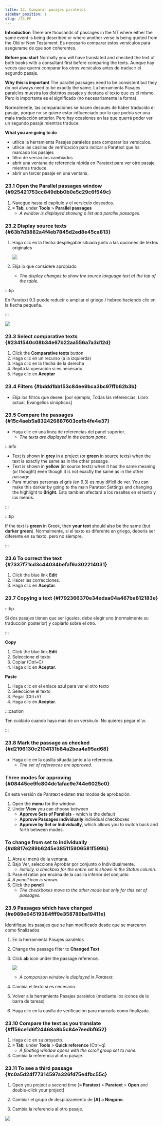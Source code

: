 ```yaml
---
title: 23. Comparar pasajes paralelos
sidebar_position: 1
slug: /23.PP
---
```


**Introduction**
There are thousands of passages in the NT where either the same event is being described or where another verse is being quoted from the Old or New Testament. Es necesario comparar estos versículos para asegurarse de que son coherentes.

**Before you start**
Normally you will have translated and checked the text of both books with a consultant first before comparing the texts. Aunque hay veces que querrá comparar los otros versículos antes de traducir el segundo pasaje.

**Why this is important**
The parallel passages need to be consistent but they do not always need to be exactly the same. La herramienta Pasajes paralelos muestra los distintos pasajes y destaca el texto que es el mismo. Pero lo importante es el significado (no necesariamente la forma).

Normalmente, las comparaciones se hacen después de haber traducido el pasaje, porque no se quiere estar influenciado por lo que podría ser una mala traducción anterior. Pero hay ocasiones en las que querrá poder ver un segundo pasaje mientras traduce.

**What you are going to do**

- utilice la herramienta Pasajes paralelos para comparar los versículos.
- utilice las casillas de verificación para indicar a Paratext que ha marcado los pasajes
- filtro de versículos cambiados
- abrir una ventana de referencia rápida en Paratext para ver otro pasaje mientras traduce.
- abrir un tercer pasaje en una ventana.

### 23.1 Open the Parallel passages window {#925421753cc849dbb0b0e5c29c6f549c}

1. Navegue hasta el capítulo y el versículo deseados.
2. **≡ Tab**, under **Tools** &gt; **Parallel passages**
   - _A window is displayed showing a list and parallel passages_.

### 23.2 Display source texts {#63b7d3882a4f4eb7845d2ed8e45ca813}

1. Haga clic en la flecha desplegable situada junto a las opciones de textos originales

   ![](./586542551.png)

2. Elija lo que considere apropiado
   - _The display changes to show the source language text at the top of the table._

:::tip

En Paratext 9.3 puede reducir o ampliar el griego / hebreo haciendo clic en la flecha pequeña.

:::

![](./406509394.png)

### 23.3 Select comparative texts {#2341540c08b34e67b22aa556a7a3d12d}

1. Click the **Comparative texts** button
2. Haga clic en un recurso (a la izquierda)
3. Haga clic en la flecha de la derecha
4. Repita la operación si es necesario
5. Haga clic en **Aceptar**

### 23.4 Filters {#bddd1bb153c84ee9bca3bc97ffb62b3b}

- Elija los filtros que desee: [por ejemplo, Todas las referencias, Libro actual, Evangelios sinópticos]

### 23.5 Compare the passages {#15c4aeb5a832426887603cefb4fe4e37}

- Haga clic en una línea de referencias del panel superior.
  - _The texts are displayed in the bottom pane._

:::info

- Text is shown in **grey** in a project (or **green** in source texts) when the text is exactly the same as in the other passage.
- Text is shown in **yellow** (in source texts) when it has the same meaning (or thought) even though it is not exactly the same as in the other passage.
- Para muchas personas el gris (en 9.3) es muy difícil de ver. You can make this darker by going to the main Paratext Settings and changing the highlight to **Bright**. Esto también afectará a los resaltes en el texto y los menús.

:::

:::tip

If the text is **green** in Greek, then **your text** should also be the same (but **darker green**).
Normalmente, si el texto es diferente en griego, debería ser diferente en su texto, pero no siempre.

:::

### 23.6 To correct the text {#7337f71cd3c44034befaf9a302214031}

1. Click the blue link **Edit**
2. Hacer las correcciones.
3. Haga clic en **Aceptar**.

### 23.7 Copying a text {#f792366370e34edaa04a467ba812183e}

:::tip

Si dos pasajes tienen que ser iguales, debe elegir uno (normalmente su traducción posterior) y copiarlo sobre el otro.

:::

**Copy**

1. Click the blue link **Edit**
2. Seleccione el texto
3. Copiar (Ctrl+C)
4. Haga clic en **Aceptar**.

**Paste**

1. Haga clic en el enlace azul para ver el otro texto
2. Seleccione el texto
3. Pegar (Ctrl+V)
4. Haga clic en **Aceptar**.

:::caution

Ten cuidado cuando haya más de un versículo. No quieres pegar el \v.

:::

### 23.8 Mark the passage as checked {#d2196130c2104131b84a2bea4a95ad68}

- Haga clic en la casilla situada junto a la referencia.
  - _The set of references are approved_.

### Three modes for approving {#08445ce9fc804dc1afac9e744e6025c0}

En esta versión de Paratext existen tres modos de aprobación.

1. Open the **menu** for the window.
2. Under **View** you can choose between
   - **Approve Sets of Parallels** - which is the default
   - **Approve Passages individually** individual checkboxes
   - **Approve by Set or Individually**, which allows you to switch back and forth between modes.

### To change from set to individually {#d8817e289b6245e385115906581f599b}

1. Abra el menú de la ventana.
2. Bajo Ver, seleccione Aprobar por conjunto o Individualmente.
   - _Initially, a checkbox for the entire set is shown in the Status column_.
3. Pase el ratón por encima de la casilla inferior del conjunto
4. _A pencil icon is shown_.
5. Click the **pencil**
   - _The checkboxes move to the other mode but only for this set of passages._

### 23.9 Passages which have changed {#e989e64519384fff9e358789ba19411e}

Identifique los pasajes que se han modificado desde que se marcaron como finalizados

1. En la herramienta Pasajes paralelos
2. Change the passage filter to **Changed Text**
3. Click **ab** icon under the passage reference.

   ![](./1103066999.png)

   - _A comparison window is displayed in Paratext._
4. Cambia el texto si es necesario.
5. Volver a la herramienta Pasajes paralelos (mediante los iconos de la barra de tareas)
6. Haga clic en la casilla de verificación para marcarla como finalizada.

### 23.10 Compare the text as you translate {#ff56ce1d6f24468a8b5c84e7eedbf652}

1. Haga clic en su proyecto.
2. **≡ Tab**, under **Tools** &gt; **Quick reference** (Ctrl+q)
   - _A floating_ _window_ _opens with the scroll group set to none._
3. Cambia la referencia al otro pasaje.

### 23.11 To see a third passage {#c0a5d24f77314597a326fd75e4fbc55c}

<div class='notion-row'>
<div class='notion-column' style={{width: 'calc((100% - (min(32px, 4vw) * 1)) * 0.5)'}}>

1. Open you project a second time [**≡ Paratext** > **Paratext** > **Open** and double-click your project]

2. Cambiar el grupo de desplazamiento de **[A]** a **Ninguno**.

3. Cambia la referencia al otro pasaje.

</div><div className='notion-spacer'></div>

<div class='notion-column' style={{width: 'calc((100% - (min(32px, 4vw) * 1)) * 0.5)'}}>

![](./1458375744.png)

</div><div className='notion-spacer'></div>
</div>
